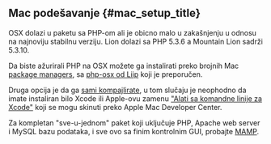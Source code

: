 ﻿---
isChild: true
---

## Mac podešavanje  {#mac_setup_title}

OSX dolazi u paketu sa PHP-om ali je obicno malo u zakašnjenju u odnosu na najnoviju stabilnu verziju. Lion dolazi sa PHP 5.3.6 a Mountain Lion sadrži 5.3.10.

Da biste ažurirali PHP na OSX možete ga instalirati preko brojnih Mac [package managers][mac-package-managers], sa
[php-osx od Liip][php-osx-downloads] koji je preporučen.

Druga opcija je da ga [sami kompajlirate][mac-compile], u tom slučaju je neophodno da imate instaliran bilo Xcode ili Apple-ovu zamenu ["Alati sa komandne linije za Xcode"][apple-developer] koji se mogu skinuti preko Apple Mac Developer Center.

Za kompletan "sve-u-jednom" paket koji uključuje PHP, Apache web server i MySQL bazu podataka, i sve ovo sa finim kontrolnim GUI, probajte [MAMP][mamp-downloads].

[mac-package-managers]: http://www.php.net/manual/en/install.macosx.packages.php
[mac-compile]: http://www.php.net/manual/en/install.macosx.compile.php
[xcode-gcc-substitution]: https://github.com/kennethreitz/osx-gcc-installer
[apple-developer]: https://developer.apple.com/downloads
[mamp-downloads]: http://www.mamp.info/en/downloads/index.html
[php-osx-downloads]: http://php-osx.liip.ch/
